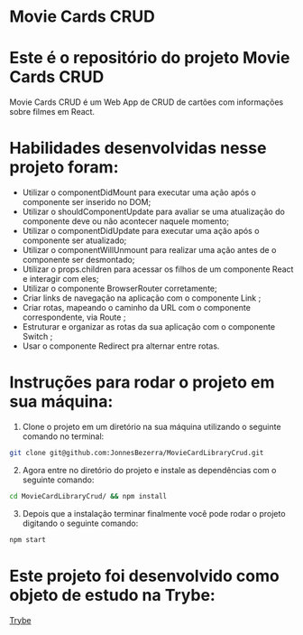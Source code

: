 
# Movie Cards CRUD

# Este é o repositório do projeto Movie Cards CRUD

Movie Cards CRUD é um Web App de CRUD de cartões com informações sobre filmes em React.

# Habilidades desenvolvidas nesse projeto foram:

  - Utilizar o componentDidMount para executar uma ação após o componente ser inserido no DOM;
  - Utilizar o shouldComponentUpdate para avaliar se uma atualização do componente deve ou não acontecer naquele momento;
  - Utilizar o componentDidUpdate para executar uma ação após o componente ser atualizado;
  - Utilizar o componentWillUnmount para realizar uma ação antes de o componente ser desmontado;
  - Utilizar o props.children para acessar os filhos de um componente React e interagir com eles;
  - Utilizar o componente BrowserRouter corretamente;
  - Criar links de navegação na aplicação com o componente Link ;
  - Criar rotas, mapeando o caminho da URL com o componente correspondente, via Route ;
  - Estruturar e organizar as rotas da sua aplicação com o componente Switch ;
  - Usar o componente Redirect pra alternar entre rotas.

# Instruções para rodar o projeto em sua máquina:
  
  1. Clone o projeto em um diretório na sua máquina utilizando o seguinte comando no terminal:
  ```bash 
  git clone git@github.com:JonnesBezerra/MovieCardLibraryCrud.git
  ```
  2. Agora entre no diretório do projeto e instale as dependências com o seguinte comando:
  ```bash
  cd MovieCardLibraryCrud/ && npm install
  ```
  3. Depois que a instalação terminar finalmente você pode rodar o projeto digitando o seguinte comando:
  ```bash
  npm start
  ```
  
# Este projeto foi desenvolvido como objeto de estudo na Trybe:

  [Trybe](https://www.betrybe.com/)
